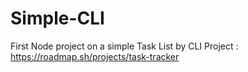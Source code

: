 # Simple-CLI
First Node project on a simple Task List by CLI
Project : https://roadmap.sh/projects/task-tracker
